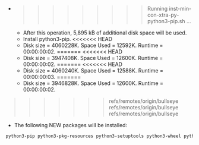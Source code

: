 * >>>>>>>>> Running inst-min-con-xtra-py-python3-pip.sh ...
  * After this operation, 5,895 kB of additional disk space will be used.
  * Install python3-pip.
<<<<<<< HEAD
  * Disk size = 4060228K. Space Used = 12592K. Runtime = 00:00:00:02.
=======
<<<<<<< HEAD
  * Disk size = 3947408K. Space Used = 12600K. Runtime = 00:00:00:02.
=======
<<<<<<< HEAD
  * Disk size = 4060240K. Space Used = 12588K. Runtime = 00:00:00:03.
=======
  * Disk size = 3946828K. Space Used = 12600K. Runtime = 00:00:00:02.
>>>>>>> refs/remotes/origin/bullseye
>>>>>>> refs/remotes/origin/bullseye
>>>>>>> refs/remotes/origin/bullseye
  * The following NEW packages will be installed:
  ```bash
python3-pip python3-pkg-resources python3-setuptools python3-wheel python-pip-whl
  ```
